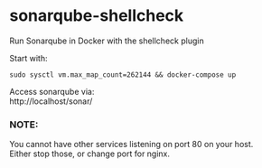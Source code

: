 # sonarqube-shellcheck

Run Sonarqube in Docker with the shellcheck plugin

Start with:

```
sudo sysctl vm.max_map_count=262144 && docker-compose up
```

Access sonarqube via:<br>
http://localhost/sonar/


### NOTE:

You cannot have other services listening on port 80 on your host.<br>
Either stop those, or change port for nginx.